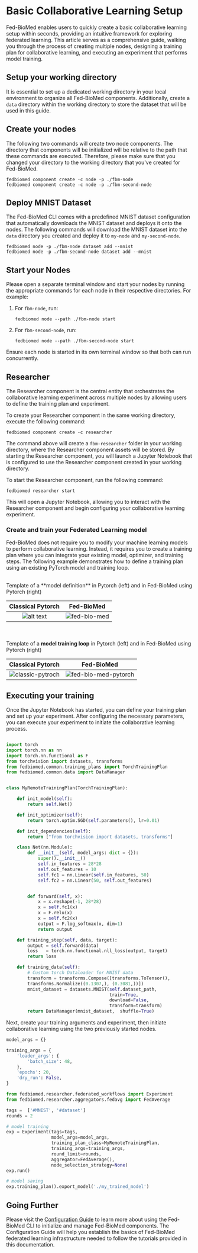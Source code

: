 #  Basic Collaborative Learning Setup

Fed-BioMed enables users to quickly create a basic collaborative learning setup within seconds, providing an intuitive framework for exploring federated learning. This article serves as a comprehensive guide, walking you through the process of creating multiple nodes, designing a training plan for collaborative learning, and executing an experiment that performs model training.

## Setup your working directory

It is essential to set up a dedicated working directory in your local environment to organize all Fed-BioMed components. Additionally, create a `data` directory within the working directory to store the dataset that will be used in this guide.

## Create your nodes

The following two commands will create two node components. The directory that components will be initialized will be relative to the path that these commands are executed. Therefore, please make sure that you changed your directory to the working directory that you've created for Fed-BioMed.

```
fedbiomed component create -c node -p ./fbm-node
fedbiomed component create -c node -p ./fbm-second-node
```

## Deploy MNIST Dataset

The Fed-BioMed CLI comes with a predefined MNIST dataset configuration that automatically downloads the MNIST dataset and deploys it onto the nodes. The following commands will download the MNIST dataset into the `data` directory you created and deploy it to `my-node` and `my-second-node`.

```
fedbiomed node -p ./fbm-node dataset add --mnist
fedbiomed node -p ./fbm-second-node dataset add --mnist
```

## Start your Nodes

Please open a separate terminal window and start your nodes by running the appropriate commands for each node in their respective directories. For example:

1. For `fbm-node`, run:
   ```shell
   fedbiomed node --path ./fbm-node start
   ```

2. For `fbm-second-node`, run:
   ```shell
   fedbiomed node --path ./fbm-second-node start
   ```

Ensure each node is started in its own terminal window so that both can run concurrently.


## Researcher

The Researcher component is the central entity that orchestrates the collaborative learning experiment across multiple nodes by allowing users to define the training plan and experiment.

To create your Researcher component in the same working directory, execute the following command:

```shell
fedbiomed component create -c researcher
```

The command above will create a `fbm-researcher` folder in your working directory, where the Researcher component assets will be stored. By starting the Researcher component, you will launch a Jupyter Notebook that is configured to use the Researcher component created in your working directory.

To start the Researcher component, run the following command:

```shell
fedbiomed researcher start
```

This will open a Jupyter Notebook, allowing you to interact with the Researcher component and begin configuring your collaborative learning experiment.

### Create and train your Federated Learning model

Fed-BioMed does not require you to modify your machine learning models to perform collaborative learning. Instead, it requires you to create a training plan where you can integrate your existing model, optimizer, and training steps. The following example demonstrates how to define a training plan using an existing PyTorch model and training loop.

<br>
Template of a **model definition** in Pytorch (left) and in Fed-BioMed using Pytorch (right)
<br>

Classical Pytorch          | Fed-BioMed
:-------------------------:|:-------------------------:
![alt text](../assets/img/getting-started/classical-pytorch-model-definition.jpg)   |  ![fed-bio-med](../assets/img/getting-started/fedbiomed-pytorch-model-definition.jpg)

<br><br>
Template of a **model training loop** in Pytorch (left) and in Fed-BioMed using Pytorch (right)

Classical Pytorch          | Fed-BioMed
:-------------------------:|:-------------------------:
![classic-pytroch](../assets/img/getting-started/classical-pytorch-training.jpg)   |  ![fed-bio-med-pytorch](../assets/img/getting-started/fedbiomed-experiment-definition.jpg)

## Executing your training

Once the Jupyter Notebook has started, you can define your training plan and set up your experiment. After configuring the necessary parameters, you can execute your experiment to initiate the collaborative learning process.


```python

import torch
import torch.nn as nn
import torch.nn.functional as F
from torchvision import datasets, transforms
from fedbiomed.common.training_plans import TorchTrainingPlan
from fedbiomed.common.data import DataManager


class MyRemoteTrainingPlan(TorchTrainingPlan):

    def init_model(self):
        return self.Net()

    def init_optimizer(self):
        return torch.optim.SGD(self.parameters(), lr=0.01)

    def init_dependencies(self):
        return ["from torchvision import datasets, transforms"]

    class Net(nn.Module):
        def __init__(self, model_args: dict = {}):
            super().__init__()
            self.in_features = 28*28
            self.out_features = 10
            self.fc1 = nn.Linear(self.in_features, 50)
            self.fc2 = nn.Linear(50, self.out_features)


        def forward(self, x):
            x = x.reshape(-1, 28*28)
            x = self.fc1(x)
            x = F.relu(x)
            x = self.fc2(x)
            output = F.log_softmax(x, dim=1)
            return output

    def training_step(self, data, target):
        output = self.forward(data)
        loss   = torch.nn.functional.nll_loss(output, target)
        return loss

    def training_data(self):
        # Custom torch Dataloader for MNIST data
        transform = transforms.Compose([transforms.ToTensor(),
        transforms.Normalize((0.1307,), (0.3081,))])
        mnist_dataset = datasets.MNIST(self.dataset_path,
                                       train=True,
                                       download=False,
                                       transform=transform)
        return DataManager(mnist_dataset,  shuffle=True)

```

Next, create your training arguments and experiment, then initiate collaborative learning using the two previously started nodes.

```python
model_args = {}

training_args = {
    'loader_args': {
        'batch_size': 48,
    },
    'epochs': 20,
    'dry_run': False,
}

from fedbiomed.researcher.federated_workflows import Experiment
from fedbiomed.researcher.aggregators.fedavg import FedAverage

tags =  ['#MNIST', '#dataset']
rounds = 2

# model training
exp = Experiment(tags=tags,
                 model_args=model_args,
                 training_plan_class=MyRemoteTrainingPlan,
                 training_args=training_args,
                 round_limit=rounds,
                 aggregator=FedAverage(),
                 node_selection_strategy=None)
exp.run()

# model saving
exp.training_plan().export_model('./my_trained_model')
```



## Going Further

Please visit the [Configuration Guide](./configuration.md) to learn more about using the Fed-BioMed CLI to initialize and manage Fed-BioMed components. The Configuration Guide will help you establish the basics of Fed-BioMed federated learning infrastructure needed to follow the tutorials provided in this documentation.

